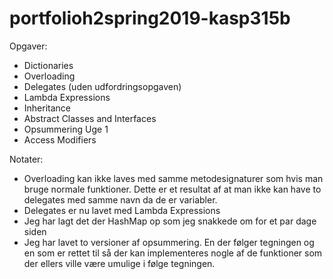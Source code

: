 # portfolioh2spring2019-kasp315b 

Opgaver:
 - Dictionaries
 - Overloading
 - Delegates (uden udfordringsopgaven)
 - Lambda Expressions
 - Inheritance
 - Abstract Classes and Interfaces
 - Opsummering Uge 1
 - Access Modifiers


Notater:
 - Overloading kan ikke laves med samme metodesignaturer som hvis man bruge normale funktioner. Dette er et resultat af at man ikke kan have to delegates med samme navn da de er variabler.
 - Delegates er nu lavet med Lambda Expressions
 - Jeg har lagt det der HashMap op som jeg snakkede om for et par dage siden
 - Jeg har lavet to versioner af opsummering. En der følger tegningen og en som er rettet til så der kan implementeres nogle af de funktioner som der ellers ville være umulige i følge tegningen.